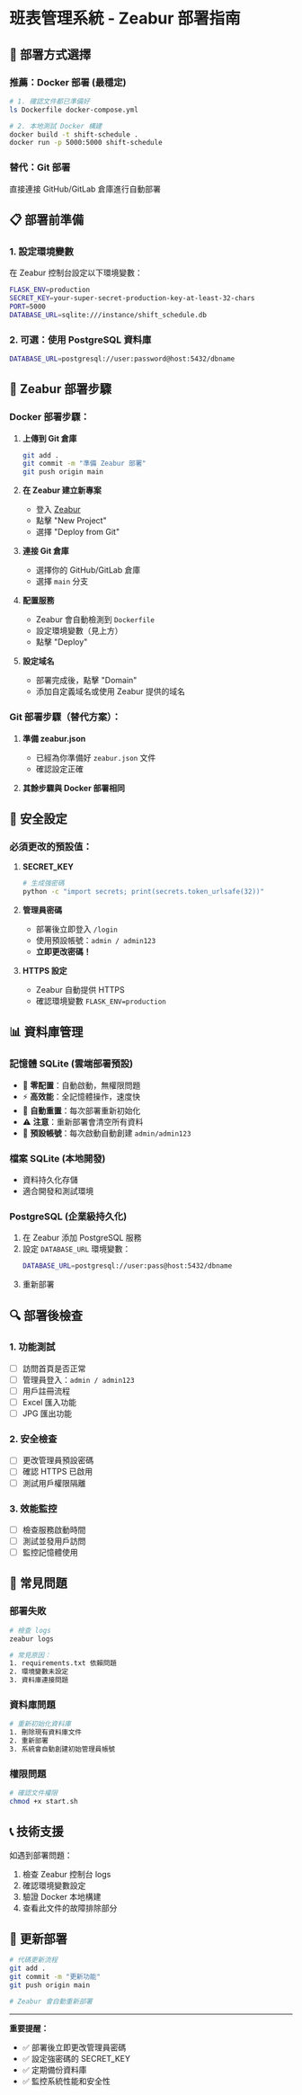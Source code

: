 # 班表管理系統 - Zeabur 部署指南

## 🚀 部署方式選擇

### 推薦：Docker 部署 (最穩定)
```bash
# 1. 確認文件都已準備好
ls Dockerfile docker-compose.yml

# 2. 本地測試 Docker 構建
docker build -t shift-schedule .
docker run -p 5000:5000 shift-schedule
```

### 替代：Git 部署
直接連接 GitHub/GitLab 倉庫進行自動部署

## 📋 部署前準備

### 1. 設定環境變數
在 Zeabur 控制台設定以下環境變數：

```bash
FLASK_ENV=production
SECRET_KEY=your-super-secret-production-key-at-least-32-chars
PORT=5000
DATABASE_URL=sqlite:///instance/shift_schedule.db
```

### 2. 可選：使用 PostgreSQL 資料庫
```bash
DATABASE_URL=postgresql://user:password@host:5432/dbname
```

## 🔧 Zeabur 部署步驟

### Docker 部署步驟：

1. **上傳到 Git 倉庫**
   ```bash
   git add .
   git commit -m "準備 Zeabur 部署"
   git push origin main
   ```

2. **在 Zeabur 建立新專案**
   - 登入 [Zeabur](https://zeabur.com)
   - 點擊 "New Project"
   - 選擇 "Deploy from Git"

3. **連接 Git 倉庫**
   - 選擇你的 GitHub/GitLab 倉庫
   - 選擇 `main` 分支

4. **配置服務**
   - Zeabur 會自動檢測到 `Dockerfile`
   - 設定環境變數（見上方）
   - 點擊 "Deploy"

5. **設定域名**
   - 部署完成後，點擊 "Domain"
   - 添加自定義域名或使用 Zeabur 提供的域名

### Git 部署步驟（替代方案）：

1. **準備 zeabur.json**
   - 已經為你準備好 `zeabur.json` 文件
   - 確認設定正確

2. **其餘步驟與 Docker 部署相同**

## 🔐 安全設定

### 必須更改的預設值：

1. **SECRET_KEY**
   ```bash
   # 生成強密碼
   python -c "import secrets; print(secrets.token_urlsafe(32))"
   ```

2. **管理員密碼**
   - 部署後立即登入 `/login`
   - 使用預設帳號：`admin / admin123`
   - **立即更改密碼！**

3. **HTTPS 設定**
   - Zeabur 自動提供 HTTPS
   - 確認環境變數 `FLASK_ENV=production`

## 📊 資料庫管理

### 記憶體 SQLite (雲端部署預設)
- 🚀 **零配置**：自動啟動，無權限問題
- ⚡ **高效能**：全記憶體操作，速度快
- 🔄 **自動重置**：每次部署重新初始化
- ⚠️ **注意**：重新部署會清空所有資料
- 👑 **預設帳號**：每次啟動自動創建 `admin/admin123`

### 檔案 SQLite (本地開發)
- 資料持久化存儲
- 適合開發和測試環境

### PostgreSQL (企業級持久化)
1. 在 Zeabur 添加 PostgreSQL 服務
2. 設定 `DATABASE_URL` 環境變數：
   ```bash
   DATABASE_URL=postgresql://user:pass@host:5432/dbname
   ```
3. 重新部署

## 🔍 部署後檢查

### 1. 功能測試
- [ ] 訪問首頁是否正常
- [ ] 管理員登入：`admin / admin123`
- [ ] 用戶註冊流程
- [ ] Excel 匯入功能
- [ ] JPG 匯出功能

### 2. 安全檢查
- [ ] 更改管理員預設密碼
- [ ] 確認 HTTPS 已啟用
- [ ] 測試用戶權限隔離

### 3. 效能監控
- [ ] 檢查服務啟動時間
- [ ] 測試並發用戶訪問
- [ ] 監控記憶體使用

## 🐛 常見問題

### 部署失敗
```bash
# 檢查 logs
zeabur logs

# 常見原因：
1. requirements.txt 依賴問題
2. 環境變數未設定
3. 資料庫連接問題
```

### 資料庫問題
```bash
# 重新初始化資料庫
1. 刪除現有資料庫文件
2. 重新部署
3. 系統會自動創建初始管理員帳號
```

### 權限問題
```bash
# 確認文件權限
chmod +x start.sh
```

## 📞 技術支援

如遇到部署問題：
1. 檢查 Zeabur 控制台 logs
2. 確認環境變數設定
3. 驗證 Docker 本地構建
4. 查看此文件的故障排除部分

## 🔄 更新部署

```bash
# 代碼更新流程
git add .
git commit -m "更新功能"
git push origin main

# Zeabur 會自動重新部署
```

---

**重要提醒：**
- ✅ 部署後立即更改管理員密碼
- ✅ 設定強密碼的 SECRET_KEY
- ✅ 定期備份資料庫
- ✅ 監控系統性能和安全性